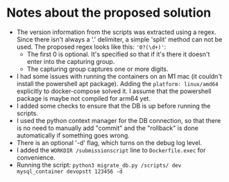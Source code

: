 # Notes about the proposed solution

- The version information from the scripts was extracted using a regex. Since there isn't always a '.' delimiter, a simple 'split' method can not be used. The proposed regex looks like this: `'0?(\d+)'`:
    - The first 0 is optional. It's specified so that if it's there it doesn't enter into the capturing group.
    - The capturing group captures one or more digits.
- I had some issues with running the containers on an M1 mac (it couldn't install the powershell apt package). Adding the `platform: linux/amd64` explicitly to docker-compose solved it. I assume that the powershell package is maybe not compiled for arm64 yet.
- I added some checks to ensure that the DB is up before running the scripts.
- I used the python context manager for the DB connection, so that there is no need to manually add "commit" and the "rollback" is done automatically if something goes wrong.
- There is an optional '-d' flag, which turns on the debug log level.
- I added the `WORKDIR /submissionscript` line to `Dockerfile.exec` for convenience.
- Running the script: `python3 migrate_db.py /scripts/ dev mysql_container devopstt 123456 -d`
